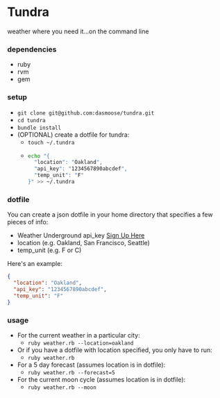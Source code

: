 # Tundra
weather where you need it...on the command line

### dependencies
- ruby
- rvm
- gem

### setup
- `git clone git@github.com:dasmoose/tundra.git`
- `cd tundra`
- `bundle install`
- (OPTIONAL) create a dotfile for tundra:
  - `touch ~/.tundra`
  - ```bash
    echo "{
      "location": "Oakland",
      "api_key": "1234567890abcdef",
      "temp_unit": "F"
    }" >> ~/.tundra
    ```

### dotfile
You can create a json dotfile in your home directory that specifies a few pieces of info:
- Weather Underground api_key [Sign Up Here](http://www.wunderground.com/weather/api/)
- location (e.g. Oakland, San Francisco, Seattle)
- temp_unit (e.g. F or C)

Here's an example:
```json
{                                                                                
  "location": "Oakland",                                                         
  "api_key": "1234567890abcdef",                                                 
  "temp_unit": "F"                                                                  
}  
```

### usage
- For the current weather in a particular city:
  - `ruby weather.rb --location=oakland`
- Or if you have a dotfile with location specified, you only have to run:
  - `ruby weather.rb`
- For a 5 day forecast (assumes location is in dotfile):
  - `ruby weather.rb --forecast=5`
- For the current moon cycle (assumes location is in dotfile):
  - `ruby weather.rb --moon`
